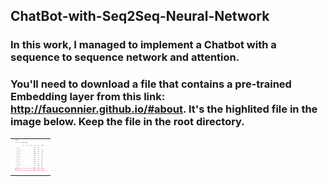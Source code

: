 ## ChatBot-with-Seq2Seq-Neural-Network
### In this work, I managed to implement a Chatbot with a sequence to sequence network and attention.
### You'll need to download a file that contains a pre-trained Embedding layer from this link: http://fauconnier.github.io/#about. It's the highlited file in the image below. Keep the file in the root directory.
<table border="0">
  <tr>
    <td>
      <img src="img/Word2Vec.PNG" style="width: 50px; height: 50px">
    </td>
  </tr>
</table>
